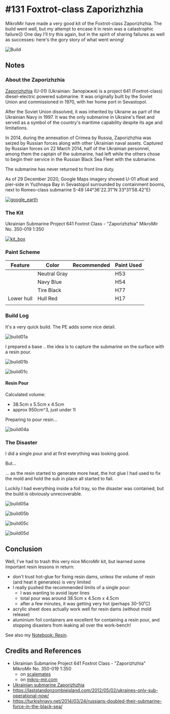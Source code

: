 # #131 Foxtrot-class Zaporizhzhia

MikroMir have made a very good kit of the Foxtrot-class Zaporizhzhia. The build went well, but my attempt to encase it in resin was a catastrophic failure☹ One day I'll try this again, but in the spirit of sharing failures as well as successes: here's the gory story of what went wrong!

![Build](./assets/Zaporizhzhia_build.jpg?raw=true)

## Notes

### About the Zaporizhzhia

[Zaporizhzhia](https://en.wikipedia.org/wiki/Ukrainian_submarine_Zaporizhzhia) (U-01) (Ukrainian: Запоріжжя) is a project 641 (Foxtrot-class) diesel-electric powered submarine. It was originally built by the Soviet Union and commissioned in 1970, with her home port in Sevastopol.

After the Soviet Union dissolved, it was inherited by Ukraine as part of the Ukrainian Navy in 1997. It was the only submarine in Ukraine's fleet and served as a symbol of the country's maritime capability despite its age and limitations.

In 2014, during the annexation of Crimea by Russia, Zaporizhzhia was seized by Russian forces along with other Ukrainian naval assets. Captured by Russian forces on 22 March 2014, half of the Ukrainian personnel, among them the captain of the submarine, had left while the others chose to begin their service in the Russian Black Sea Fleet with the submarine.

The submarine has never returned to front line duty.

As of 29 December 2020, Google Maps imagery showed U-01 afloat and pier-side in Yuzhnaya Bay in Sevastopol surrounded by containment booms, next to Romeo-class submarine S-49 (44°36'22.31"N  33°31'58.42"E)

[![google_earth](./assets/google_earth.jpg?raw=true)](https://maps.app.goo.gl/9YzbXDkk9yeQjd5p6)

### The Kit

Ukrainian Submarine Project 641 Foxtrot Class - "Zaporizhzhia" MikroMir No. 350-019 1:350

[![kit_box](./assets/kit_box.jpg)](https://www.scalemates.com/kits/mikromir-350-019-project-641-foxtrot-class-zaporizhzhia--949107)

### Paint Scheme

| Feature               | Color                | Recommended | Paint Used |
|-----------------------|----------------------|-------------|------------|
|                       | Neutral Gray         |             | H53        |
|                       | Navy Blue            |             | H54        |
|                       | Tire Black           |             | H77        |
| Lower hull            | Hull Red             |             | H17        |
|                       |                      |             |            |

### Build Log

It's a very quick build. The PE adds some nice detail.

![build01a](./assets/build01a.jpg?raw=true)

I prepared a base .. the idea is to capture the submarine on the surface with a resin pour.

![build01b](./assets/build01b.jpg?raw=true)

![build01c](./assets/build01c.jpg?raw=true)

#### Resin Pour

Calculated volume:

* 38.5cm x 5.5cm x 4.5cm
* approx 950cm^3, just under 1l

Preparing to pour resin...

![build04a](./assets/build04a.jpg?raw=true)

### The Disaster

I did a single pour and at first everything was looking good.

But...

... as the resin started to generate more heat, the hot glue I had used to fix the mold and hold the sub in place all started to fail.

Luckily I had everything inside a foil tray, so the disaster was contained,
but the build is obviously unrecoverable.

![build05a](./assets/build05a.jpg?raw=true)

![build05b](./assets/build05b.jpg?raw=true)

![build05c](./assets/build05c.jpg?raw=true)

![build05d](./assets/build05d.jpg?raw=true)

## Conclusion

Well, I've had to trash this very nice MicroMir kit, but learned some important resin lessons in return:

* don't trust hot-glue for fixing resin dams, unless the volume of resin (and heat it generates) is very limited
* I really pushed the recommended limits of a single pour:
    * I was wanting to avoid layer lines
    * total pour was around 38.5cm x 4.5cm x 4.5cm
    * after a few minutes, it was getting very hot (perhaps 30-50˚C)
* acrylic sheet does actually work well for resin dams (without mold release)
* aluminium foil containers are excellent for containing a resin pour, and stopping disasters from leaking all over the work-bench!

See also my [Notebook: Resin](/notebook/resin/).

## Credits and References

* Ukrainian Submarine Project 641 Foxtrot Class - "Zaporizhzhia" MikroMir No. 350-019 1:350
    * on [scalemates](https://www.scalemates.com/kits/mikromir-350-019-project-641-foxtrot-class-zaporizhzhia--949107)
    * on [mikro-mir.com](http://mikro-mir.com/en/ships-scales/1-350/170-project-641.html)
* [Ukrainian submarine Zaporizhzhia](https://en.wikipedia.org/wiki/Ukrainian_submarine_Zaporizhzhia)
* <https://laststandonzombieisland.com/2012/05/02/ukraines-only-sub-operational-now/>
* <https://turkishnavy.net/2014/03/24/russians-doubled-their-submarine-force-in-the-black-sea/>
